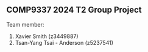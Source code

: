 ## COMP9337 2024 T2 Group Project
Team member:
1. Xavier Smith (z3449887)
2. Tsan-Yang Tsai - Anderson (z5237541)
